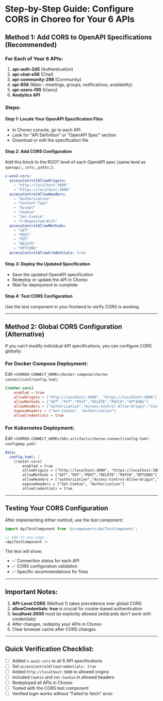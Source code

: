 # Step-by-Step Guide: Configure CORS in Choreo for Your 6 APIs

## Method 1: Add CORS to OpenAPI Specifications (Recommended)

### For Each of Your 6 APIs:

1. **api-auth-2d5** (Authentication)
2. **api-chat-e56** (Chat)
3. **api-community-298** (Community)
4. **api-858** (Main - meetings, groups, notifications, availability)
5. **api-users-f95** (Users)
6. **Analytics API**

### Steps:

#### Step 1: Locate Your OpenAPI Specification Files
- In Choreo console, go to each API
- Look for "API Definition" or "OpenAPI Spec" section
- Download or edit the specification file

#### Step 2: Add CORS Configuration
Add this block to the ROOT level of each OpenAPI spec (same level as `openapi:`, `info:`, `paths:`):

```yaml
x-wso2-cors:
  accessControlAllowOrigins:
    - "http://localhost:3000"
    - "https://localhost:3000"
  accessControlAllowHeaders:
    - "Authorization"
    - "Content-Type"
    - "Accept"
    - "Cookie"
    - "Set-Cookie"
    - "X-Requested-With"
  accessControlAllowMethods:
    - "GET"
    - "POST"
    - "PUT"
    - "DELETE"
    - "OPTIONS"
  accessControlAllowCredentials: true
```

#### Step 3: Deploy the Updated Specification
- Save the updated OpenAPI specification
- Redeploy or update the API in Choreo
- Wait for deployment to complete

#### Step 4: Test CORS Configuration
Use the test component in your frontend to verify CORS is working.

---

## Method 2: Global CORS Configuration (Alternative)

If you can't modify individual API specifications, you can configure CORS globally:

### For Docker Compose Deployment:
Edit `<CHOREO-CONNECT_HOME>/docker-compose/choreo-connect/conf/config.toml`:

```toml
[router.cors]
    enabled = true
    allowOrigins = ["http://localhost:3000", "https://localhost:3000"]
    allowMethods = ["GET","PUT","POST","DELETE","PATCH","OPTIONS"]
    allowHeaders = ["authorization","Access-Control-Allow-Origin","Content-Type","SOAPAction","apikey", "testKey", "Internal-Key", "Cookie", "Set-Cookie"]
    exposeHeaders = ["Set-Cookie", "Authorization"]
    allowCredentials = true
```

### For Kubernetes Deployment:
Edit `<CHOREO-CONNECT_HOME>/k8s-artifacts/choreo-connect/config-toml-configmap.yaml`:

```yaml
data:
  config.toml: |
    [router.cors]
        enabled = true
        allowOrigins = ["http://localhost:3000", "https://localhost:3000"]
        allowMethods = ["GET","PUT","POST","DELETE","PATCH","OPTIONS"]
        allowHeaders = ["authorization","Access-Control-Allow-Origin","Content-Type","SOAPAction","apikey", "testKey", "Internal-Key", "Cookie", "Set-Cookie"]
        exposeHeaders = ["Set-Cookie", "Authorization"]
        allowCredentials = true
```

---

## Testing Your CORS Configuration

After implementing either method, use the test component:

```javascript
import ApiTestComponent from '@/components/ApiTestComponent';

// Add to any page:
<ApiTestComponent />
```

The test will show:
- ✅ Connection status for each API
- ✅ CORS configuration validation
- ✅ Specific recommendations for fixes

---

## Important Notes:

1. **API-Level CORS** (Method 1) takes precedence over global CORS
2. **allowCredentials: true** is crucial for cookie-based authentication
3. **localhost:3000** must be explicitly allowed (wildcards don't work with credentials)
4. After changes, redeploy your APIs in Choreo
5. Clear browser cache after CORS changes

---

## Quick Verification Checklist:

- [ ] Added `x-wso2-cors` to all 6 API specifications
- [ ] Set `accessControlAllowCredentials: true`
- [ ] Added `http://localhost:3000` to allowed origins
- [ ] Included `Cookie` and `Set-Cookie` in allowed headers
- [ ] Redeployed all APIs in Choreo
- [ ] Tested with the CORS test component
- [ ] Verified login works without "Failed to fetch" error
